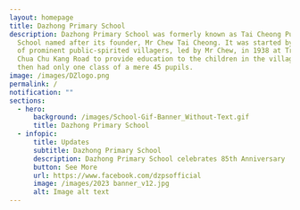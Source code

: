 ```yaml
---
layout: homepage
title: Dazhong Primary School
description: Dazhong Primary School was formerly known as Tai Cheong Public
  School named after its founder, Mr Chew Tai Cheong. It was started by a group
  of prominent public-spirited villagers, led by Mr Chew, in 1938 at Track 5
  Chua Chu Kang Road to provide education to the children in the village. It
  then had only one class of a mere 45 pupils.
image: /images/DZlogo.png
permalink: /
notification: ""
sections:
  - hero:
      background: /images/School-Gif-Banner_Without-Text.gif
      title: Dazhong Primary School
  - infopic:
      title: Updates
      subtitle: Dazhong Primary School
      description: Dazhong Primary School celebrates 85th Anniversary
      button: See More
      url: https://www.facebook.com/dzpsofficial
      image: /images/2023 banner_v12.jpg
      alt: Image alt text
---
```

